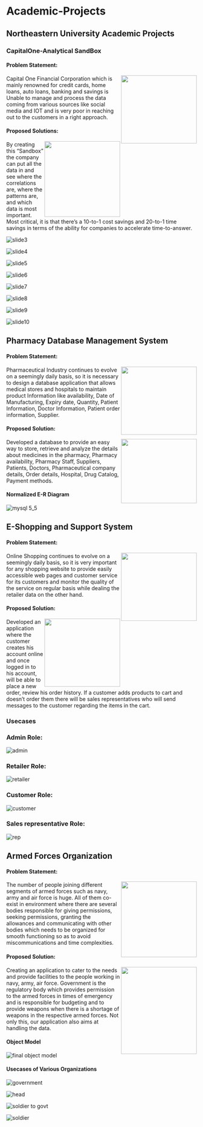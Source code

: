 # Academic-Projects
## Northeastern University Academic Projects
### CapitalOne-Analytical SandBox
#### Problem Statement:
<img src="https://user-images.githubusercontent.com/32745887/32516709-3e37f2a4-c3d2-11e7-9378-687ed0301bfc.png" width="200" height="180" align="right" />
Capital One Financial Corporation which is mainly renowned  for credit cards, home loans, auto loans, banking and savings is Unable to manage and process the data coming from various sources like social media and IOT and is very poor in reaching out to the customers in a right approach. 

#### Proposed Solutions:

<img src="https://user-images.githubusercontent.com/32745887/32516710-3e4ef58a-c3d2-11e7-91cb-22ca624288ab.jpg" width="200" height="200" align="right" />
By creating this “Sandbox” the company can put all the data in and see where the correlations are, where the patterns are, and which data is  most important. Most critical, it is that there’s a 10-to-1 cost savings and 20-to-1 time savings in terms of the ability for companies to accelerate  time-to-answer.

![slide3](https://user-images.githubusercontent.com/32745887/32517064-4f628778-c3d3-11e7-91e5-2d288893845a.JPG)

![slide4](https://user-images.githubusercontent.com/32745887/32517065-4f754106-c3d3-11e7-9dcd-5331c125ad92.JPG)

![slide5](https://user-images.githubusercontent.com/32745887/32517066-4f851aea-c3d3-11e7-8897-7147400731ca.JPG)

![slide6](https://user-images.githubusercontent.com/32745887/32517067-4f93a114-c3d3-11e7-8bdb-d92cb0c4332d.JPG)

![slide7](https://user-images.githubusercontent.com/32745887/32517068-4f9d9872-c3d3-11e7-83ef-025db5489f2e.JPG)

![slide8](https://user-images.githubusercontent.com/32745887/32517069-4fae22d2-c3d3-11e7-9561-698faa5cf4e8.JPG)

![slide9](https://user-images.githubusercontent.com/32745887/32517070-4fbc3fe8-c3d3-11e7-84fe-aeac860ac56f.JPG)

![slide10](https://user-images.githubusercontent.com/32745887/32517071-4fc87dbc-c3d3-11e7-8dec-4937b6f0ba54.JPG)

## Pharmacy Database Management System
#### Problem Statement:
<img src="https://user-images.githubusercontent.com/32745887/32517784-74994be2-c3d5-11e7-9bd1-97dfc825ec29.jpg" width="200" height="180" align="right" />
Pharmaceutical Industry continues to evolve on a seemingly daily basis, so it is necessary to design a database application that allows medical stores and hospitals to maintain product Information like availability, Date of Manufacturing, Expiry date, Quantity, Patient Information, Doctor Information, Patient order information, Supplier.

#### Proposed Solution:
<img src="https://user-images.githubusercontent.com/32745887/32517782-747b002e-c3d5-11e7-9762-40861875ec7a.jpg" width="200" height="170" align="right" />
Developed a database to provide an easy way to store, retrieve and analyze the details about medicines in the pharmacy, Pharmacy availability, Pharmacy Staff, Suppliers, Patients, Doctors, Pharmaceutical company details, Order details, Hospital, Drug Catalog, Payment methods.


#### Normalized E-R Diagram




![mysql 5_5](https://user-images.githubusercontent.com/32745887/32517783-74867710-c3d5-11e7-8101-b7b47a94f022.jpeg)



## E-Shopping and Support System
#### Problem Statement:



<img src="https://user-images.githubusercontent.com/32745887/32518641-346b9b80-c3d8-11e7-8ffb-2d5bb6ef7f77.jpg" width="200" height="180" align="right" />
Online Shopping continues to evolve on a seemingly daily basis, so it is very important for any shopping website to provide easily accessible web pages and customer service for its customers and monitor the quality of the service on regular basis while dealing the retailer data on the other hand. 

#### Proposed Solution:
<img src="https://user-images.githubusercontent.com/32745887/32518640-345dcfdc-c3d8-11e7-9a46-f81710a2d8bc.jpg" width="200" height="180" align="right" />
Developed an application where the customer creates his account online and once logged in to his account, will be able to place a new order, review his order history. If a customer adds products to cart and doesn’t order them there will be sales representatives who will send messages to the customer regarding the items in the cart.

### Usecases
### Admin Role:
![admin](https://user-images.githubusercontent.com/32745887/32522035-aa018444-c3e3-11e7-9df9-9296ce6a6a42.jpg)

### Retailer Role:
![retailer](https://user-images.githubusercontent.com/32745887/32522038-aa303352-c3e3-11e7-9b6d-a8d8cb62ab61.jpg)

### Customer Role:
![customer](https://user-images.githubusercontent.com/32745887/32522036-aa11a784-c3e3-11e7-8db1-ce4193036475.jpg)

### Sales representative Role:
![rep](https://user-images.githubusercontent.com/32745887/32522037-aa236636-c3e3-11e7-9fa9-3522114d0737.jpg)


## Armed Forces Organization
#### Problem Statement:
<img src="https://user-images.githubusercontent.com/32745887/32515776-2ac60402-c3cf-11e7-9988-8dc8d7b330a1.jpg" width="200" height="200" align="right" />

The number of people joining different segments of armed forces such as navy, army and air force is huge. All of them co-exist in environment where there are several bodies responsible for giving permissions, seeking permissions, granting the allowances and communicating with other bodies which needs to be organized for smooth functioning so as to avoid miscommunications and time complexities.

#### Proposed Solution:
<img src="https://user-images.githubusercontent.com/32745887/32515775-2ab1a6ba-c3cf-11e7-99aa-3803d7969459.jpg" width="200" height="230" align="right" />

Creating an application to cater to the needs and provide facilities to the people working in navy, army, air force. Government is the regulatory body which provides permission to the armed forces in times of emergency and is responsible for budgeting and to provide weapons when there is a shortage of weapons in the respective armed forces.
Not only this, our application also aims at handling the data.

#### Object Model

![final object model](https://user-images.githubusercontent.com/32745887/32514901-5e550da2-c3cc-11e7-94bc-b8bc3dbd8837.png)

#### Usecases of Various Organizations 

![government](https://user-images.githubusercontent.com/32745887/32514902-5e69c53a-c3cc-11e7-959b-1aa93f9d0333.png)

![head](https://user-images.githubusercontent.com/32745887/32514903-5e7c62a8-c3cc-11e7-88c9-9b55b2eec0cd.png)

![soldier to govt](https://user-images.githubusercontent.com/32745887/32514904-5e8c402e-c3cc-11e7-8cf6-1edd44833779.png)

![soldier](https://user-images.githubusercontent.com/32745887/32514905-5e9cc246-c3cc-11e7-8d7e-414f1d788af7.png)
